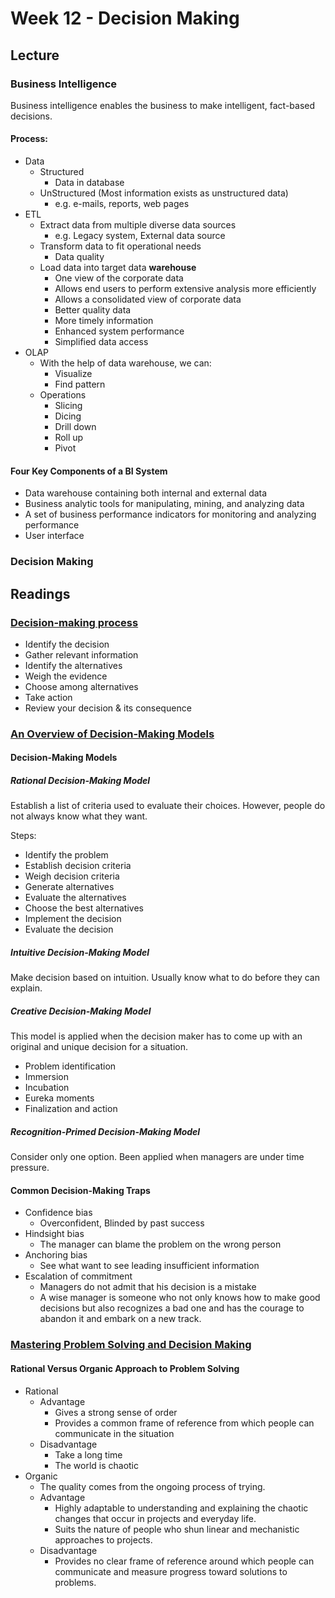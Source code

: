 # Week 12 - Decision Making

## Lecture

### Business Intelligence
Business intelligence enables the business to make intelligent, fact-based decisions.

#### Process: 
- Data
  - Structured
    - Data in database
  - UnStructured (Most information exists as unstructured data)
    - e.g. e-mails, reports, web pages
- ETL
  - Extract data from multiple diverse data sources
    - e.g. Legacy system, External data source
  - Transform data to fit operational needs
    - Data quality
  - Load data into target data **warehouse**
    - One view of the corporate data
    - Allows end users to perform extensive analysis more efficiently
    - Allows a consolidated view of corporate data
    - Better quality data
    - More timely information
    - Enhanced system performance
    - Simplified data access
- OLAP
  - With the help of data warehouse, we can:
    - Visualize
    - Find pattern
  - Operations
    - Slicing
    - Dicing
    - Drill down
    - Roll up
    - Pivot



#### Four Key Components of a BI System
- Data warehouse containing both internal and external data
- Business analytic tools for manipulating, mining, and analyzing data
- A set of business performance indicators for monitoring and analyzing performance
- User interface

### Decision Making


## Readings

### [Decision-making process](https://www.umassd.edu/fycm/decision-making/process/)

- Identify the decision
- Gather relevant information
- Identify the alternatives
- Weigh the evidence
- Choose among alternatives
- Take action
- Review your decision & its consequence


### [An Overview of Decision-Making Models](https://toughnickel.com/business/An-overview-of-decision-making-models)

#### Decision-Making Models

##### Rational Decision-Making Model

Establish a list of criteria used to evaluate their choices. However, people do not always know what they want.

Steps:
- Identify the problem
- Establish decision criteria
- Weigh decision criteria
- Generate alternatives
- Evaluate the alternatives
- Choose the best alternatives
- Implement the decision
- Evaluate the decision

##### Intuitive Decision-Making Model

Make decision based on intuition. Usually know what to do before they can explain.

##### Creative Decision-Making Model

This model is applied when the decision maker has to come up with an original and unique decision for a situation.
- Problem identification
- Immersion
- Incubation
- Eureka moments
- Finalization and action

##### Recognition-Primed Decision-Making Model

Consider only one option. Been applied when managers are under time pressure.

#### Common Decision-Making Traps
- Confidence bias
  - Overconfident, Blinded by past success
- Hindsight bias
  - The manager can blame the problem on the wrong person
- Anchoring bias
  - See what want to see leading insufficient information
- Escalation of commitment
  - Managers do not admit that his decision is a mistake
  - A wise manager is someone who not only knows how to make good decisions but also recognizes a bad one and has the courage to abandon it and embark on a new track.

### [Mastering Problem Solving and Decision Making](https://management.org/personalproductivity/problem-solving.htm)

#### Rational Versus Organic Approach to Problem Solving
- Rational
  - Advantage
    - Gives a strong sense of order
    - Provides a common frame of reference from which people can communicate in the situation
  - Disadvantage
    - Take a long time
    - The world is chaotic
- Organic
  - The quality comes from the ongoing process of trying.
  - Advantage
    - Highly adaptable to understanding and explaining the chaotic changes that occur in projects and everyday life.
    - Suits the nature of people who shun linear and mechanistic approaches to projects.
  - Disadvantage
    - Provides no clear frame of reference around which people can communicate and measure progress toward solutions to problems.